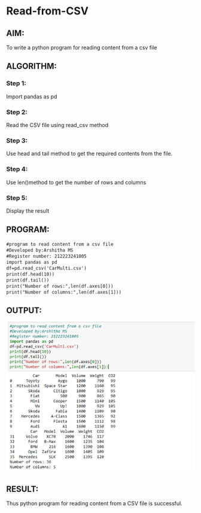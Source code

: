 # Read-from-CSV

## AIM:
To write a python program for reading content from a csv file
## ALGORITHM:
### Step 1:
Import pandas as pd
### Step 2:
Read the CSV file using read_csv method
### Step 3:
Use head and tail method to get the required contents from the file.
### Step 4:
Use  len()method to get the number of rows and columns
### Step 5:
Display the result
## PROGRAM:
```
#program to read content from a csv file
#Developed by:Arshitha MS
#Register number: 212223241005
import pandas as pd
df=pd.read_csv('CarMulti.csv')
print(df.head(10))
print(df.tail())
print("Number of rows:",len(df.axes[0]))
print("Number of columns:",len(df.axes[1]))
```
## OUTPUT:
![output](image.png)
## RESULT:
Thus python program for reading content from a CSV file is successful.
